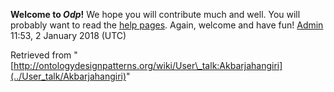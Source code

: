 __Welcome to _Odp_!__ We hope you will contribute much and well. 
You will probably want to read the [help pages](http://ontologydesignpatterns.org/wiki/Help:Contents "Help:Contents"). Again, welcome and have fun! [Admin](../User/ValentinaPresutti "User:ValentinaPresutti") 11:53, 2 January 2018 (UTC)





Retrieved from "[http://ontologydesignpatterns.org/wiki/User\_talk:Akbarjahangiri](../User_talk/Akbarjahangiri)"